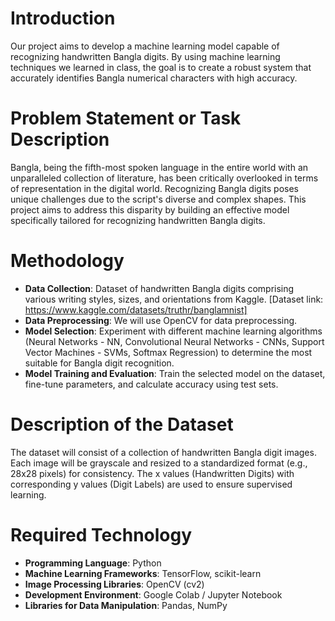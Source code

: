 # Introduction

Our project aims to develop a machine learning model capable of recognizing handwritten Bangla digits. By using machine learning techniques we learned in class, the goal is to create a robust system that accurately identifies Bangla numerical characters with high accuracy.

# Problem Statement or Task Description

Bangla, being the fifth-most spoken language in the entire world with an unparalleled collection of literature, has been critically overlooked in terms of representation in the digital world. Recognizing Bangla digits poses unique challenges due to the script's diverse and complex shapes. This project aims to address this disparity by building an effective model specifically tailored for recognizing handwritten Bangla digits.

# Methodology

- **Data Collection**: Dataset of handwritten Bangla digits comprising various writing styles, sizes, and orientations from Kaggle.
  [Dataset link: https://www.kaggle.com/datasets/truthr/banglamnist]
- **Data Preprocessing**: We will use OpenCV for data preprocessing.
- **Model Selection**: Experiment with different machine learning algorithms (Neural Networks - NN, Convolutional Neural Networks - CNNs, Support Vector Machines - SVMs, Softmax Regression) to determine the most suitable for Bangla digit recognition.
- **Model Training and Evaluation**: Train the selected model on the dataset, fine-tune parameters, and calculate accuracy using test sets.

# Description of the Dataset

The dataset will consist of a collection of handwritten Bangla digit images. Each image will be grayscale and resized to a standardized format (e.g., 28x28 pixels) for consistency. The x values (Handwritten Digits) with corresponding y values (Digit Labels) are used to ensure supervised learning.

# Required Technology

- **Programming Language**: Python
- **Machine Learning Frameworks**: TensorFlow, scikit-learn
- **Image Processing Libraries**: OpenCV (cv2)
- **Development Environment**: Google Colab / Jupyter Notebook
- **Libraries for Data Manipulation**: Pandas, NumPy
